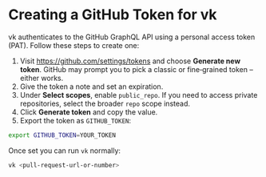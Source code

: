 # Creating a GitHub Token for vk

vk authenticates to the GitHub GraphQL API using a personal access token (PAT).
Follow these steps to create one:

1. Visit <https://github.com/settings/tokens> and choose **Generate new token**.
   GitHub may prompt you to pick a classic or fine‑grained token – either
   works.
2. Give the token a note and set an expiration.
3. Under **Select scopes**, enable `public_repo`. If you need to access private
   repositories, select the broader `repo` scope instead.
4. Click **Generate token** and copy the value.
5. Export the token as `GITHUB_TOKEN`:

```bash
export GITHUB_TOKEN=YOUR_TOKEN
```

Once set you can run `vk` normally:

```bash
vk <pull-request-url-or-number>
```
